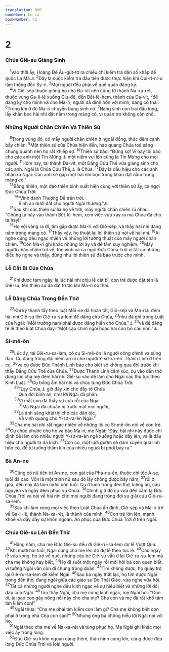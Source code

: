 ```yaml
---
translation: NVB
bookName: Lu-ca 
bookNumber: 42
---
```


<div class="title"><h1>2</h1><h3>Chúa Giê-su Giáng Sinh </h3></div>
<span class="verse lu_2_1"> <sup>1</sup>Vào thời ấy, Hoàng Đế Âu-gút-tơ ra chiếu chỉ kiểm tra dân số khắp đế quốc La Mã.<a data-toggle="tooltip" data-placement="bottom" title="Nt: thế giới có người ở">⚓</a></span>
<span class="verse lu_2_2"><sup>2</sup>Đây là cuộc kiểm tra đầu tiên được thực hiện khi Qui-ri-ni-u làm thống đốc Sy-ri. </span>
<span class="verse lu_2_3"><sup>3</sup>Mọi người đều phải về quê quán đăng ký. <br/></span>
<span class="verse lu_2_4"> <sup>4</sup>Vì Giô-sép thuộc giòng họ nhà Đa-vít nên cũng từ thành Na-xa-rét, thuộc vùng Ga-li-lê xuống Giu-đê, đến Bết-lê-hem, thành của Đa-vít, </span>
<span class="verse lu_2_5"><sup>5</sup>để đăng ký cho mình và cho Ma-ri, người đã đính hôn với mình, đang có thai. </span>
<span class="verse lu_2_6"><sup>6</sup>Trong khi ở đó Ma-ri chuyển bụng sinh nở. </span>
<span class="verse lu_2_7"><sup>7</sup>Nàng sinh con trai đầu lòng, lấy khăn bọc hài nhi đặt nằm trong máng cỏ, vì quán trọ không còn chỗ. <br/></span>
<div class="title"><h3>Những Người Chăn Chiên Và Thiên Sứ </h3></div>
<span class="verse lu_2_8"> <sup>8</sup>Trong vùng đó, có mấy người chăn chiên ở ngoài đồng, thức đêm canh bầy chiên. </span>
<span class="verse lu_2_9"><sup>9</sup>Một thiên sứ của Chúa hiện đến, hào quang Chúa toả sáng chung quanh nên họ rất khiếp sợ. </span>
<span class="verse lu_2_10"><sup>10</sup>Thiên sứ bảo: “Đừng sợ! Vì này tôi báo cho các anh một Tin Mừng,<a data-toggle="tooltip" data-placement="bottom" title="Ctd: Phúc Âm">⚓</a> một niềm vui lớn cũng là Tin Mừng cho mọi người. </span>
<span class="verse lu_2_11"><sup>11</sup>Hôm nay, tại thành Đa-vít, một Đấng Cứu Thế vừa giáng sinh cho các anh. Ngài là Chúa Cứu Thế,<a data-toggle="tooltip" data-placement="bottom" title="Nguyên tác Hy Lạp “Xristos”">⚓</a> là Chúa. </span>
<span class="verse lu_2_12"><sup>12</sup>Đây là dấu hiệu cho các anh nhận ra Ngài: Các anh sẽ gặp một hài nhi bọc trong khăn đặt nằm trong máng cỏ.” <br/></span>
<span class="verse lu_2_13"> <sup>13</sup>Bỗng nhiên, một đạo thiên binh xuất hiện cùng với thiên sứ ấy, ca ngợi Đức Chúa Trời: <br/></span>
<span class="verse lu_2_14">  <sup>14</sup>“Vinh danh Thượng Đế trên trời. <br/>   Bình an dưới đất cho người Ngài thương.”<a data-toggle="tooltip" data-placement="bottom" title="Ctd: người được thiên sủng, ban phước hoặc người được Chúa hài lòng">⚓</a><br/></span>
<span class="verse lu_2_15"> <sup>15</sup>Sau khi các thiên sứ lìa họ về trời, mấy người chăn chiên rủ nhau: “Chúng ta hãy vào thành Bết-lê-hem, xem việc vừa xảy ra mà Chúa đã cho ta hay!” <br/></span>
<span class="verse lu_2_16"> <sup>16</sup>Họ vội vàng ra đi, tìm gặp được Ma-ri với Giô-sép, và thấy hài nhi đang nằm trong máng cỏ. </span>
<span class="verse lu_2_17"><sup>17</sup>Thấy vậy, họ thuật lại lời thiên sứ nói về hài nhi. </span>
<span class="verse lu_2_18"><sup>18</sup>Ai nghe cũng đều ngạc nhiên về những lời tường thuật của mấy người chăn chiên. </span>
<span class="verse lu_2_19"><sup>19</sup>Còn Ma-ri ghi khắc những lời ấy và để tâm suy nghiệm. </span>
<span class="verse lu_2_20"><sup>20</sup>Mấy người chăn chiên trở về, tôn vinh và ca ngợi Đức Chúa Trời vì tất cả những điều họ nghe và thấy, đúng như lời thiên sứ đã báo trước cho mình. <br/></span>
<div class="title"><h3>Lễ Cắt Bì Của Chúa </h3></div>
<span class="verse lu_2_21"> <sup>21</sup>Khi được tám ngày, là lúc hài nhi chịu lễ cắt bì, con trẻ được đặt tên là Giê-su, tên thiên sứ đã đặt trước khi Ma-ri có thai. <br/></span>
<div class="title"><h3>Lễ Dâng Chúa Trong Đền Thờ </h3></div>
<span class="verse lu_2_22"> <sup>22</sup>Khi kỳ thanh tẩy theo luật Môi-se đã hoàn tất, Giô-sép và Ma-ri<a data-toggle="tooltip" data-placement="bottom" title="Theo luật mẹ cần được tẩy uế, con cần được chuộc lại">⚓</a> đem hài nhi Giê-su lên Giê-ru-sa-lem để dâng cho Chúa, </span>
<span class="verse lu_2_23"><sup>23</sup>như đã ghi trong Luật của Ngài: “Mỗi trưởng nam phải được dâng hiến cho Chúa.”<a data-toggle="tooltip" data-placement="bottom" title="Xuất 13:2, 12, 15">⚓</a></span>
<span class="verse lu_2_24"><sup>24</sup>và để dâng tế lễ theo luật Chúa dạy: “Một cặp chim ngói hoặc hai con bồ câu non.”<a data-toggle="tooltip" data-placement="bottom" title="Lê 12:8">⚓</a><br/></span>
<div class="title"><h3>Si-mê-ôn </h3></div>
<span class="verse lu_2_25"> <sup>25</sup>Lúc ấy, tại Giê-ru-sa-lem, có cụ Si-mê-ôn là người công chính và sùng đạo. Cụ đang trông đợi niềm an ủi cho người Y-sơ-ra-ên. Thánh Linh ở trên cụ, </span>
<span class="verse lu_2_26"><sup>26</sup>và cụ được Đức Thánh Linh báo cho biết sẽ không qua đời trước khi thấy Đấng Cứu Thế của Chúa. </span>
<span class="verse lu_2_27"><sup>27</sup>Được Thánh Linh cảm xúc, cụ vào đền thờ đúng lúc cha mẹ đem hài nhi Giê-su vào để làm cho Ngài các thủ tục theo Kinh Luật. </span>
<span class="verse lu_2_28"><sup>28</sup>Cụ bồng ẵm hài nhi và chúc tụng Đức Chúa Trời: <br/></span>
<span class="verse lu_2_29">  <sup>29</sup>“Lạy Chúa,<a data-toggle="tooltip" data-placement="bottom" title="Nt: Đấng chủ tể">⚓</a> giờ đây xin cho đầy tớ Chúa <br/>   Qua đời bình an, như lời Ngài đã phán. <br/></span>
<span class="verse lu_2_30">  <sup>30</sup>Vì mắt con đã thấy sự cứu rỗi của Ngài <br/></span>
<span class="verse lu_2_31">   <sup>31</sup>Mà Ngài đã chuẩn bị trước mặt mọi người, <br/></span>
<span class="verse lu_2_32">  <sup>32</sup>Là ánh sáng khải thị cho các dân tộc, <br/>   Và vinh quang cho Y-sơ-ra-ên Ngài.” <br/></span>
<span class="verse lu_2_33"> <sup>33</sup>Cha mẹ hài nhi rất ngạc nhiên về những lời cụ Si-mê-ôn nói về con trẻ. </span>
<span class="verse lu_2_34"><sup>34</sup>Cụ chúc phước cho họ và bảo Ma-ri, mẹ Ngài: “Đây, hài nhi này được chỉ định để làm cho nhiều người Y-sơ-ra-ên ngã xuống hoặc dấy lên, và là dấu hiệu cho người ta đả kích. </span>
<span class="verse lu_2_35"><sup>35</sup>Còn cô, một lưỡi gươm sẽ đâm xuyên qua linh hồn cô, để tư tưởng thầm kín của nhiều người bị phơi bày ra.” <br/></span>
<div class="title"><h3>Bà An-ne </h3></div>
<span class="verse lu_2_36"> <sup>36</sup>Cũng có nữ tiên tri An-ne, con gái của Pha-nu-ên, thuộc chi tộc A-se, tuổi đã cao. Vốn là một trinh nữ sau đó lấy chồng được bảy năm, </span>
<span class="verse lu_2_37"><sup>37</sup>rồi ở góa, đến nay đã tám mươi bốn tuổi. Cụ ở luôn trong đền thờ, kiêng ăn, cầu nguyện và ngày đêm phục vụ Chúa. </span>
<span class="verse lu_2_38"><sup>38</sup>Chính giờ đó cụ vừa đến cảm tạ Đức Chúa Trời và nói về hài nhi cho mọi người đang trông đợi sự giải cứu Giê-ru-sa-lem. <br/></span>
<span class="verse lu_2_39"> <sup>39</sup>Sau khi làm xong mọi việc theo Luật Chúa ấn định, Giô-sép và Ma-ri trở về Ga-li-lê, thành Na-xa-rét, là thành của mình. </span>
<span class="verse lu_2_40"><sup>40</sup>Con trẻ lớn lên, mạnh khoẻ và đầy dẫy sự khôn ngoan. Ân phúc của Đức Chúa Trời ở trên Ngài. <br/></span>
<div class="title"><h3>Chúa Giê-su Lên Đền Thờ </h3></div>
<span class="verse lu_2_41"> <sup>41</sup>Hằng năm, cha mẹ Đức Giê-su đều đi Giê-ru-sa-lem dự lễ Vượt Qua. </span>
<span class="verse lu_2_42"><sup>42</sup>Khi mười hai tuổi, Ngài cùng cha mẹ lên đó dự lễ theo tục lệ. </span>
<span class="verse lu_2_43"><sup>43</sup>Các ngày lễ vừa xong, họ trở về quê, nhưng cậu bé Giê-su vẫn ở lại Giê-ru-sa-lem mà cha mẹ không hay biết, </span>
<span class="verse lu_2_44"><sup>44</sup>Họ đi suốt một ngày rồi mới hỏi bà con quen biết, vì tưởng Ngài vẫn còn đi chung trong đoàn. </span>
<span class="verse lu_2_45"><sup>45</sup>Tìm không được, họ quay trở lại Giê-ru-sa-lem để kiếm Ngài. </span>
<span class="verse lu_2_46"><sup>46</sup>Sau ba ngày thất lạc, họ tìm được Ngài trong đền thờ, đang ngồi giữa các giáo sư Do Thái Giáo, vừa nghe vừa hỏi. </span>
<span class="verse lu_2_47"><sup>47</sup>Tất cả những người nghe đều kinh ngạc về sự hiểu biết và những lời đối đáp của Ngài. </span>
<span class="verse lu_2_48"><sup>48</sup>Tìm thấy Ngài, cha mẹ cũng kinh ngạc, mẹ Ngài hỏi: “Con ơi, tại sao con gây nông nỗi này cho cha mẹ? Cha con và mẹ đã rất khổ tâm tìm kiếm con!” <br/></span>
<span class="verse lu_2_49"> <sup>49</sup>Ngài thưa: “Cha mẹ phải tìm kiếm con làm gì? Cha mẹ không biết con phải ở trong nhà Cha con sao?” </span>
<span class="verse lu_2_50"><sup>50</sup>Nhưng ông bà không hiểu lời Ngài nói với họ. <br/></span>
<span class="verse lu_2_51"> <sup>51</sup>Ngài theo cha mẹ về Na-xa-rét và tùng phục họ. Mẹ Ngài ghi khắc mọi việc ấy trong lòng. <br/></span>
<span class="verse lu_2_52"> <sup>52</sup>Đức Giê-su khôn ngoan càng thêm, thân hình càng lớn, càng được đẹp lòng Đức Chúa Trời và loài người. <br/></span>
